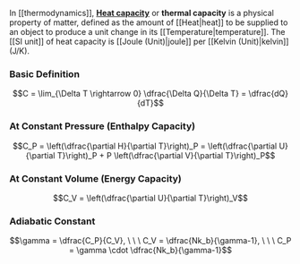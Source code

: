 In [[thermodynamics]], [**Heat capacity**](https://en.wikipedia.org/wiki/Heat_capacity) or **thermal capacity** is a physical property of matter, defined as the amount of [[Heat\|heat]] to be supplied to an object to produce a unit change in its [[Temperature\|temperature]].
The [[SI unit]] of heat capacity is [[Joule (Unit)\|joule]] per [[Kelvin (Unit)\|kelvin]] (J/K).

### Basic Definition
$$C = \lim_{\Delta T \rightarrow 0} \dfrac{\Delta Q}{\Delta T} = \dfrac{dQ}{dT}$$
### At Constant Pressure (Enthalpy Capacity)
$$C_P = \left(\dfrac{\partial H}{\partial T}\right)_P = \left(\dfrac{\partial U}{\partial T}\right)_P + P \left(\dfrac{\partial V}{\partial T}\right)_P$$
### At Constant Volume (Energy Capacity)
$$C_V =  \left(\dfrac{\partial U}{\partial T}\right)_V$$
### Adiabatic Constant
$$\gamma = \dfrac{C_P}{C_V}, \ \ \ C_V = \dfrac{Nk_b}{\gamma-1}, \ \ \ C_P = \gamma \cdot \dfrac{Nk_b}{\gamma-1}$$
